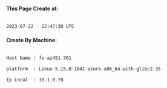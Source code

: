
   
#### This Page Create at:

```bash

2023-07-22 - 22:47:30 UTC

```

#### Create By Machine:

```bash

Host Name : fv-az451-761

platform  : Linux-5.15.0-1041-azure-x86_64-with-glibc2.35

Ip Local  : 10.1.0.70

```

